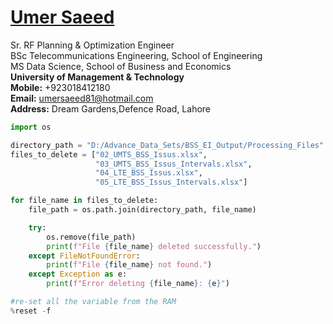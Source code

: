 #  [Umer Saeed](https://www.linkedin.com/in/engumersaeed/)
Sr. RF Planning & Optimization Engineer<br>
BSc Telecommunications Engineering, School of Engineering<br>
MS Data Science, School of Business and Economics<br>
**University of Management & Technology**<br>
**Mobile:**     +923018412180<br>
**Email:**  umersaeed81@hotmail.com<br>
**Address:** Dream Gardens,Defence Road, Lahore<br>

```python
import os

directory_path = "D:/Advance_Data_Sets/BSS_EI_Output/Processing_Files"
files_to_delete = ["02_UMTS_BSS_Issus.xlsx", 
                   "03_UMTS_BSS_Issus_Intervals.xlsx",
                   "04_LTE_BSS_Issus.xlsx",
                   "05_LTE_BSS_Issus_Intervals.xlsx"]

for file_name in files_to_delete:
    file_path = os.path.join(directory_path, file_name)

    try:
        os.remove(file_path)
        print(f"File {file_name} deleted successfully.")
    except FileNotFoundError:
        print(f"File {file_name} not found.")
    except Exception as e:
        print(f"Error deleting {file_name}: {e}")
```




```python
#re-set all the variable from the RAM
%reset -f
```
